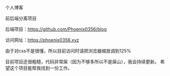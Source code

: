 个人博客

前后端分离项目

后端项目：https://github.com/Phoenix0356/blog

访问网址：https://phoenix0356.xyz

由于对css不是很懂，所以目前访问时请把浏览器缩放调到125%

目前项目还很粗糙，代码非常屎（因为不够多所以不是屎山），我会持续更新。
希望这个项目能帮我找到一份工作。